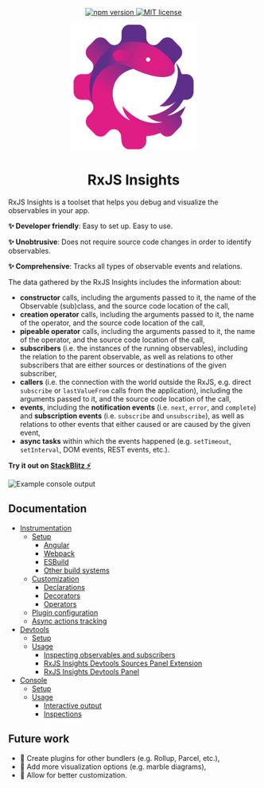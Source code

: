 <p align="center">
  <a href="https://badge.fury.io/js/@rxjs-insights%2Fcore">
    <img src="https://badge.fury.io/js/@rxjs-insights%2Fcore.svg" alt="npm version">
  </a>
  <a href="https://github.com/ksz-ksz/rxjs-insights/blob/master/LICENSE">
    <img src="https://img.shields.io/badge/license-MIT-blue.svg" alt="MIT license" />
  </a>
</p>

<p align="center"><img src="./resources/rxjs-insights.svg" width="256px" alt="RxJS Insights"/></p>

<h1 align="center">RxJS Insights</h1>

RxJS Insights is a toolset that helps you debug and visualize the observables in your app.

**✨ Developer friendly**: Easy to set up. Easy to use.

**✨ Unobtrusive**: Does not require source code changes in order to identify observables.

**✨ Comprehensive**: Tracks all types of observable events and relations.

The data gathered by the RxJS Insights includes the information about:

* **constructor** calls, including the arguments passed to it, the name of the Observable (sub)class, and the source code location of the call,
* **creation operator** calls, including the arguments passed to it, the name of the operator, and the source code location of the call,
* **pipeable operator** calls, including the arguments passed to it, the name of the operator, and the source code location of the call,
* **subscribers** (i.e. the instances of the running observables), including the relation to the parent observable, as well as relations to other subscribers that are either sources or destinations of the given subscriber,
* **callers** (i.e. the connection with the world outside the RxJS, e.g. direct `subscribe` or `lastValueFrom` calls from the application), including the arguments passed to it, and the source code location of the call,
* **events**, including the **notification events** (i.e. `next`, `error`, and `complete`) and **subscription events** (i.e. `subscribe` and `unsubscribe`), as well as relations to other events that either caused or are caused by the given event,
* **async tasks** within which the events happened (e.g. `setTimeout`, `setInterval`, DOM events, REST events, etc.).

**Try it out on [StackBlitz ⚡](https://stackblitz.com/edit/rxjs-insights-playground?file=src%2Findex.ts)**

![Example console output](./resources/rxjs-insights.gif)

## Documentation

* [Instrumentation](./docs/instrumentation/index.md)
  * [Setup](./docs/instrumentation/setup/index.md)
    * [Angular](./docs/instrumentation/setup/angular.md)
    * [Webpack](./docs/instrumentation/setup/webpack.md)
    * [ESBuild](./docs/instrumentation/setup/esbuild.md)
    * [Other build systems](./docs/instrumentation/setup/others.md)
  * [Customization](./docs/instrumentation/customization.md)
    * [Declarations](./docs/instrumentation/customization.md#declarations)
    * [Decorators](./docs/instrumentation/customization.md#decorators)
    * [Operators](./docs/instrumentation/customization.md#operators)
  * [Plugin configuration](./docs/instrumentation/plugin-configuration.md)
  * [Async actions tracking](./docs/instrumentation/async-actions-tracking.md)
* [Devtools](./docs/devtools/index.md)
  * [Setup](./docs/devtools/setup.md)
  * [Usage](./docs/devtools/usage.md)
    * [Inspecting observables and subscribers](./docs/devtools/usage.md#inspecting-observables-and-subscribers)
    * [RxJS Insights Devtools Sources Panel Extension](./docs/devtools/usage.md#using-the-rxjs-insights-devtools-sources-panel-extension)
    * [RxJS Insights Devtools Panel](./docs/devtools/usage.md#using-the-rxjs-insights-devtools-panel)
* [Console](./docs/console/index.md)
  * [Setup](./docs/console/setup.md)
  * [Usage](./docs/console/usage.md)
    * [Interactive output](./docs/console/usage.md#interactive-output)
    * [Inspections](./docs/console/usage.md#inspections)

## Future work

* 🧩 Create plugins for other bundlers (e.g. Rollup, Parcel, etc.), 
* 🧩 Add more visualization options (e.g. marble diagrams),
* 🧩 Allow for better customization.
